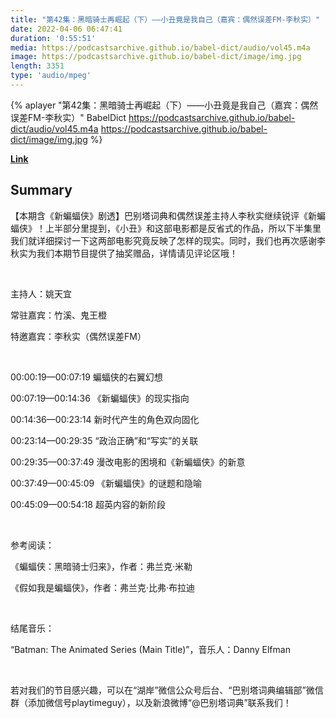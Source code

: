 ```yaml
---
title: "第42集：黑暗骑士再崛起（下）——小丑竟是我自己（嘉宾：偶然误差FM-李秋实）"
date: 2022-04-06 06:47:41
duration: '0:55:51'
media: https://podcastsarchive.github.io/babel-dict/audio/vol45.m4a
image: https://podcastsarchive.github.io/babel-dict/image/img.jpg
length: 3351
type: 'audio/mpeg'
---
```


{% aplayer "第42集：黑暗骑士再崛起（下）——小丑竟是我自己（嘉宾：偶然误差FM-李秋实）" BabelDict  https://podcastsarchive.github.io/babel-dict/audio/vol45.m4a https://podcastsarchive.github.io/babel-dict/image/img.jpg %}

**[Link](https://www.xiaoyuzhoufm.com/episode/624d4df40bc1b8e68a1e1221)**

## Summary
<p>【本期含《新蝙蝠侠》剧透】巴别塔词典和偶然误差主持人李秋实继续锐评《新蝙蝠侠》！上半部分里提到，《小丑》和这部电影都是反省式的作品，所以下半集里我们就详细探讨一下这两部电影究竟反映了怎样的现实。同时，我们也再次感谢李秋实为我们本期节目提供了抽奖赠品，详情请见评论区哦！</p><p><br /></p><p>主持人：姚天宜</p><p>常驻嘉宾：竹溪、鬼王橙</p><p>特邀嘉宾：李秋实（偶然误差FM）</p><p><br /></p><p>00:00:19—00:07:19 蝙蝠侠的右翼幻想</p><p>00:07:19—00:14:36 《新蝙蝠侠》的现实指向</p><p>00:14:36—00:23:14 新时代产生的角色双向固化</p><p>00:23:14—00:29:35 “政治正确”和“写实”的关联</p><p>00:29:35—00:37:49 漫改电影的困境和《新蝙蝠侠》的新意</p><p>00:37:49—00:45:09 《新蝙蝠侠》的谜题和隐喻</p><p>00:45:09—00:54:18 超英内容的新阶段</p><p><br /></p><p>参考阅读：</p><p>《蝙蝠侠：黑暗骑士归来》，作者：弗兰克·米勒</p><p>《假如我是蝙蝠侠》，作者：弗兰克·比弗·布拉迪</p><p><br /></p><p>结尾音乐：</p><p>“Batman: The Animated Series (Main Title)”，音乐人：Danny Elfman</p><p><br /></p><p>若对我们的节目感兴趣，可以在“湖岸”微信公众号后台、“巴别塔词典编辑部”微信群（添加微信号playtimeguy），以及新浪微博“@巴别塔词典”联系我们！</p>
    